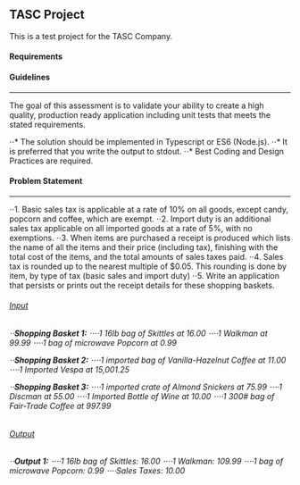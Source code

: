 ## TASC Project
This is a test project for the TASC Company.

#### Requirements

#### Guidelines
---
The goal of this assessment is to validate your ability to create a high quality, production
ready application including unit tests that meets the stated requirements.

⋅⋅* The solution should be implemented in Typescript or ES6 (Node.js).
⋅⋅* It is preferred that you write the output to stdout. 
⋅⋅* Best Coding and Design Practices are required.

#### Problem Statement
---
⋅⋅1.	Basic sales tax is applicable at a rate of 10% on all goods, except candy, popcorn and coffee, which are exempt.
⋅⋅2.	Import duty is an additional sales tax applicable on all imported goods at a rate of 5%, with no exemptions.
⋅⋅3.	When items are purchased a receipt is produced which lists the name of all the items and their price (including tax), finishing with the total cost of the items, and the total amounts of sales taxes paid.
⋅⋅4.	Sales tax is rounded up to the nearest multiple of $0.05. This rounding is done by item, by type of tax (basic sales and import duty)
⋅⋅5.	Write an application that persists or prints out the receipt details for these shopping baskets.

<h6><u>Input</u><h6>
⋅⋅<b>Shopping Basket 1:</b>
⋅⋅⋅⋅1 16lb bag of Skittles at 16.00
⋅⋅⋅⋅1 Walkman at 99.99
⋅⋅⋅⋅1 bag of microwave Popcorn at 0.99

⋅⋅<b>Shopping Basket 2:</b>
⋅⋅⋅⋅1 imported bag of Vanilla-Hazelnut Coffee at 11.00
⋅⋅⋅⋅1 Imported Vespa at 15,001.25

⋅⋅<b>Shopping Basket 3:</b>
⋅⋅⋅⋅1 imported crate of Almond Snickers at 75.99
⋅⋅⋅⋅1 Discman at 55.00
⋅⋅⋅⋅1 Imported Bottle of Wine at 10.00
⋅⋅⋅⋅1 300# bag of Fair-Trade Coffee at 997.99

<h6><u>Output</u><h6>
⋅⋅<b>Output 1:</b>
⋅⋅⋅⋅1 16lb bag of Skittles: 16.00
⋅⋅⋅⋅1 Walkman: 109.99
⋅⋅⋅⋅1 bag of microwave Popcorn: 0.99
⋅⋅⋅⋅Sales Taxes: 10.00



